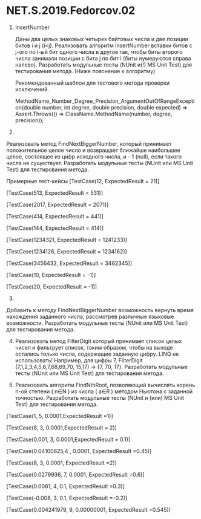 # NET.S.2019.Fedorcov.02
1. InsertNumber

    Даны два целых знаковых четырех байтовых числа и две позиции битов i и j
(i&lt;j). Реализовать алгоритм InsertNumber вставки битов с j-ого по i-ый бит
одного числа в другое так, чтобы биты второго числа занимали позиции с бита j
по бит i (биты нумеруются справа налево). Разработать модульные тесты
(NUnit и(!) MS Unit Test) для тестирования метода. (Ниже пояснение к
алгоритму)

    Рекомендованный шаблон для тестового метода проверки исключений.

    MethodName_Number_Degree_Precision_ArgumentOutOfRangeException(double number, int degree, double precision, double expected) => Assert.Throws(() => ClassName.MethodName(number, degree, precision));
    
2.
Реализовать метод FindNextBiggerNumber, который принимает
положительное целое число и возвращает ближайше наибольшее целое,
состоящее из цифр исходного числа, и - 1 (null), если такого числа не
существует. Разработать модульные тесты (NUnit или MS Unit Test) для
тестирования метода.

Примерные тест-кейсы
[TestCase(12, ExpectedResult = 21)]

[TestCase(513, ExpectedResult = 531)]

[TestCase(2017, ExpectedResult = 2071)]

[TestCase(414, ExpectedResult = 441)]


[TestCase(144, ExpectedResult = 414)]

[TestCase(1234321, ExpectedResult = 1241233)]

[TestCase(1234126, ExpectedResult = 1234162)]

[TestCase(3456432, ExpectedResult = 3462345)]

[TestCase(10, ExpectedResult = -1)]

[TestCase(20, ExpectedResult = -1)]


3. 
Добавить к методу FindNextBiggerNumber возможность вернуть время
нахождения заданного числа, рассмотрев различные языковые
возможности. Разработать модульные тесты (NUnit или MS Unit Test) для
тестирования метода.


4. Реализовать метод FilterDigit который принимает список целых чисел и
фильтрует список, таким образом, чтобы на выходе остались только числа,
содержащие заданную цифру. LINQ не использовать! Например, для цифры
7, FilterDigit (7,1,2,3,4,5,6,7,68,69,70, 15,17) -&gt; {7, 70, 17}. Разработать
модульные тесты (NUnit или MS Unit Test) для тестирования метода.

5. Реализовать алгоритм FindNthRoot, позволяющий вычислять корень n-ой
степени ( n∈N ) из числа ( a∈R ) методом Ньютона с заданной точностью.
Разработать модульные тесты (NUnit и (или) MS Unit Test) для тестирования
метода.

[TestCase(1, 5, 0.0001,ExpectedResult =1)]

[TestCase(8, 3, 0.0001,ExpectedResult = 2)]

[TestCase(0.001, 3, 0.0001,ExpectedResult = 0.1)]

[TestCase(0.04100625,4 , 0.0001, ExpectedResult =0.45)]

[TestCase(8, 3, 0.0001, ExpectedResult =2)]

[TestCase(0.0279936, 7, 0.0001, ExpectedResult =0.6)]

[TestCase(0.0081, 4, 0.1, ExpectedResult =0.3)]

[TestCase(-0.008, 3, 0.1, ExpectedResult =-0.2)]

[TestCase(0.004241979, 9, 0.00000001, ExpectedResult =0.545)]

